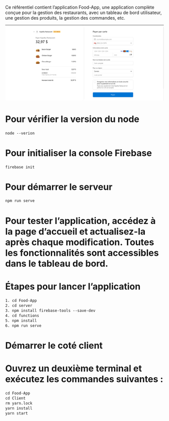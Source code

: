 Ce référentiel contient l’application Food-App, une application complète conçue pour la gestion des restaurants, avec un tableau de bord utilisateur, une gestion des produits, la gestion des commandes, etc.

![Kapelka Restaurant](stripe.PNG)


# Pour vérifier la version du node

```
node --verion
```

# Pour initialiser la console Firebase

```
firebase init
```

# Pour démarrer le serveur

```
npm run serve
```

# Pour tester l’application, accédez à la page d’accueil et actualisez-la après chaque modification. Toutes les fonctionnalités sont accessibles dans le tableau de bord.

# Étapes pour lancer l’application

```
1. cd Food-App
2. cd server
3. npm install firebase-tools --save-dev
4. cd functions
5. npm install
6. npm run serve
```

# Démarrer le coté client

# Ouvrez un deuxième terminal et exécutez les commandes suivantes :

```
cd Food-App
cd Client
rm yarn.lock
yarn install
yarn start
```


